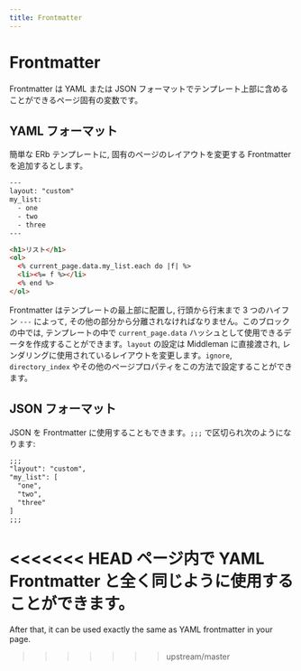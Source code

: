 ```yaml
---
title: Frontmatter
---
```


# Frontmatter

Frontmatter は YAML または JSON フォーマットでテンプレート上部に含めることができるページ固有の変数です。

## YAML フォーマット

簡単な ERb テンプレートに, 固有のページのレイアウトを変更する Frontmatter を追加するとします。

``` html
---
layout: "custom"
my_list:
  - one
  - two
  - three
---

<h1>リスト</h1>
<ol>
  <% current_page.data.my_list.each do |f| %>
  <li><%= f %></li>
  <% end %>
</ol>
```

Frontmatter はテンプレートの最上部に配置し, 行頭から行末まで 3 つのハイフン `---` によって, その他の部分から分離されなければなりません。このブロックの中では, テンプレートの中で `current_page.data` ハッシュとして使用できるデータを作成することができます。`layout` の設定は Middleman に直接渡され, レンダリングに使用されているレイアウトを変更します。`ignore`, `directory_index` やその他のページプロパティをこの方法で設定することができます。

## JSON フォーマット

JSON を Frontmatter に使用することもできます。`;;;` で区切られ次のようになります:

``` html
;;;
"layout": "custom",
"my_list": [
  "one",
  "two",
  "three"
]
;;;
```

<<<<<<< HEAD
ページ内で YAML Frontmatter と全く同じように使用することができます。
=======
After that, it can be used exactly the same as YAML frontmatter in your page.
>>>>>>> upstream/master
